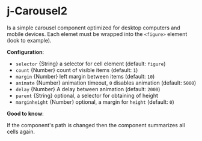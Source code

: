 # j-Carousel2

Is a simple carousel component optimized for desktop computers and mobile devices. Each elemet must be wrapped into the `<figure>` element (look to example).

__Configuration__:

- `selector` {String} a selector for cell element (default: `figure`)
- `count` {Number} count of visible items (default: `1`)
- `margin` {Number} left margin between items (default: `10`)
- `animate` {Number} animation timeout, `0` disables animation (default: `5000`)
- `delay` {Number} A delay between animation (default: `2000`)
- `parent` {String} optional, a selector for obtaining of height
- `marginheight` {Number} optional, a margin for `height` (default: `0`)

__Good to know__:

If the component's path is changed then the component summarizes all cells again.